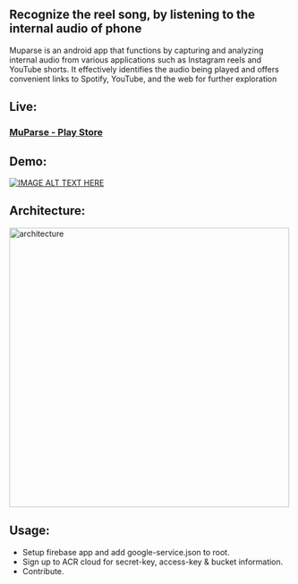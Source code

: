 ## Recognize the reel song, by listening to the internal audio of phone

Muparse is an android app that functions by capturing and analyzing internal audio from various applications such as Instagram reels and YouTube shorts. It effectively identifies the audio being played and offers convenient links to Spotify, YouTube, and the web for further exploration

## Live:

### [MuParse - Play Store](https://play.google.com/store/apps/details?id=com.sandeep.music_recognizer_app&hl=en&gl=IN)

## Demo:

[![IMAGE ALT TEXT HERE](https://img.youtube.com/vi/nNGeyQrl9QY/0.jpg)](https://www.youtube.com/watch?v=nNGeyQrl9QY)

## Architecture:

<img width="500" src="https://github.com/mssandeepkamath/muparse-android/assets/90695071/d3c4feb4-2586-4a4d-b521-6810f61659b3" align="center" alt="architecture"  border="0">

## Usage:

* Setup firebase app and add google-service.json to root.
* Sign up to ACR cloud for secret-key, access-key & bucket information.
* Contribute.






